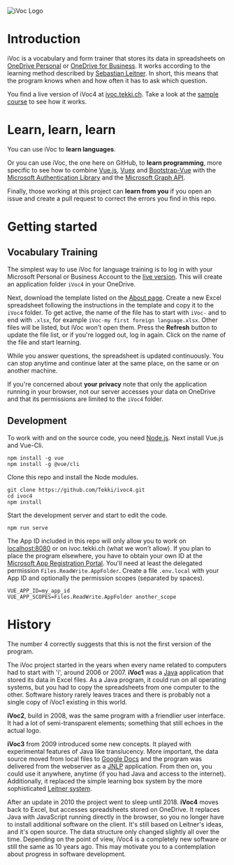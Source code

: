 ![iVoc Logo](https://ivoc.tekki.ch/images/ivoc-logo-opak-277x200.png)

# Introduction

iVoc is a vocabulary and form trainer that stores its data in spreadsheets on [OneDrive Personal](https://onedrive.live.com/about/de-de/) or [OneDrive for Business](https://onedrive.live.com/about/de-de/business/). It works according to the learning method described by [Sebastian Leitner](https://en.wikipedia.org/wiki/Leitner_system). In short, this means that the program knows when and how often it has to ask which question.

You find a live version of iVoc4 at [ivoc.tekki.ch](https://ivoc.tekki.ch/). Take a look at the [sample course](https://ivoc.tekki.ch/#/course/sample) to see how it works.

# Learn, learn, learn

You can use iVoc to **learn languages**.

Or you can use iVoc, the one here on GitHub, to **learn programming**, more specific to see how to combine [Vue.js](https://vuejs.org/), [Vuex](https://vuex.vuejs.org/) and [Bootstrap-Vue](https://bootstrap-vue.js.org/) with the [Microsoft Authentication Library](https://github.com/AzureAD/microsoft-authentication-library-for-js) and the [Microsoft Graph API](https://developer.microsoft.com/en-us/graph/docs/concepts/v1-overview).

Finally, those working at this project can **learn from you** if you open an issue and create a pull request to correct the errors you find in this repo.

# Getting started

## Vocabulary Training

The simplest way to use iVoc for language training is to log in with your Microsoft Personal or Business Account to the [live version](https://ivoc.tekki.ch/). This will create an application folder `iVoc4` in your OneDrive.

Next, download the template listed on the [About page](https://ivoc.tekki.ch/#/about). Create a new Excel spreadsheet following the instructions in the template and copy it to the `iVoc4` folder. To get active, the name of the file has to start with `iVoc-` and to end with `.xlsx`, for example `iVoc-my first foreign language.xlsx`. Other files will be listed, but iVoc won't open them. Press the **Refresh** button to update the file list, or if you're logged out, log in again. Click on the name of the file and start learning.

While you answer questions, the spreadsheet is updated continuously. You can stop anytime and continue later at the same place, on the same or on another machine.

If you're concerned about **your privacy** note that only the application running in your browser, not our server accesses your data on OneDrive and that its permissions are limited to the `iVoc4` folder.

## Development

To work with and on the source code, you need [Node.js](https://nodejs.org/). Next install Vue.js and Vue-Cli.

    npm install -g vue
    npm install -g @vue/cli

Clone this repo and install the Node modules.

    git clone https://github.com/Tekki/ivoc4.git
    cd ivoc4
    npm install

Start the development server and start to edit the code.

    npm run serve

The App ID included in this repo will only allow you to work on [localhost:8080](http://localhost:8080) or on ivoc.tekki.ch (what we won't allow). If you plan to place the program elsewhere, you have to obtain your own ID at the [Microsoft App Registration Portal](https://apps.dev.microsoft.com/). You'll need at least the delegated permission `Files.ReadWrite.AppFolder`. Create a file `.env.local` with your App ID and optionally the permission scopes (separated by spaces).

    VUE_APP_ID=my_app_id
    VUE_APP_SCOPES=Files.ReadWrite.AppFolder another_scope

# History

The number 4 correctly suggests that this is not the first version of the program.

The iVoc project started in the years when every name related to computers had to start with 'i', around 2006 or 2007. **iVoc1** was a [Java](https://java.com/) application that stored its data in Excel files. As a Java program, it could run on all operating systems, but you had to copy the spreadsheets from one computer to the other. Software history rarely leaves traces and there is probably not a single copy of iVoc1 existing in this world.

**iVoc2**, build in 2008, was the same program with a friendlier user interface. It had a lot of semi-transparent elements; something that still echoes in the actual logo.

**iVoc3** from 2009 introduced some new concepts. It played with experimental features of Java like translucency. More important, the data source moved from local files to [Google Docs](https://www.google.com/intl/en/docs/about/) and the program was delivered from the webserver as a [JNLP](https://www.java.com/en/download/faq/java_webstart.xml) application. From then on, you could use it anywhere, anytime (if you had Java and access to the internet). Additionally, it replaced the simple learning box system by the more sophisticated [Leitner system](https://en.wikipedia.org/wiki/Leitner_system).

After an update in 2010 the project went to sleep until 2018. **iVoc4** moves back to Excel, but accesses spreadsheets stored on OneDrive. It replaces Java with JavaScript running directly in the browser, so you no longer have to install additional software on the client. It's still based on Leitner's ideas, and it's open source. The data structure only changed slightly all over the time. Depending on the point of view, iVoc4 is a completely new software or still the same as 10 years ago. This may motivate you to a contemplation about progress in software development.
